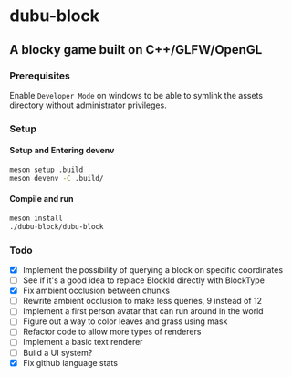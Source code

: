 # dubu-block

## A blocky game built on C++/GLFW/OpenGL

### Prerequisites

Enable `Developer Mode` on windows to be able to symlink the assets directory without administrator privileges.

### Setup

#### Setup and Entering devenv
```bash
meson setup .build
meson devenv -C .build/
```

#### Compile and run
```bash
meson install
./dubu-block/dubu-block
```

### Todo

- [x] Implement the possibility of querying a block on specific coordinates
- [ ] See if it's a good idea to replace BlockId directly with BlockType
- [x] Fix ambient occlusion between chunks
- [ ] Rewrite ambient occlusion to make less queries, 9 instead of 12
- [ ] Implement a first person avatar that can run around in the world
- [ ] Figure out a way to color leaves and grass using mask
- [ ] Refactor code to allow more types of renderers
- [ ] Implement a basic text renderer
- [ ] Build a UI system?
- [x] Fix github language stats